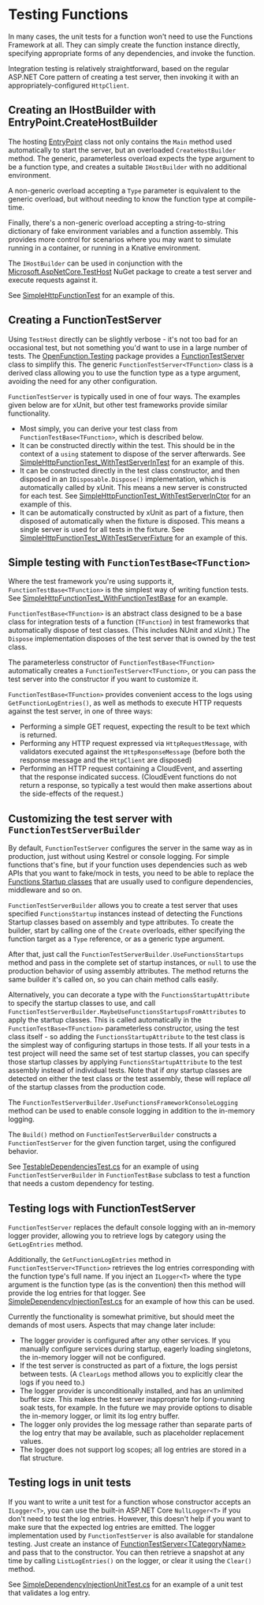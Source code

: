# Testing Functions

In many cases, the unit tests for a function won't need to use the
Functions Framework at all. They can simply create the function
instance directly, specifying appropriate forms of any dependencies, and
invoke the function.

Integration testing is relatively straightforward, based on the
regular ASP.NET Core pattern of creating a test server, then
invoking it with an appropriately-configured `HttpClient`.

## Creating an IHostBuilder with EntryPoint.CreateHostBuilder

The hosting [EntryPoint](../src/OpenFunction.Hosting/EntryPoint.cs) class
not only contains the `Main` method used automatically to start the
server, but an overloaded `CreateHostBuilder` method. The generic,
parameterless overload expects the type argument to be a function
type, and creates a suitable `IHostBuilder` with no additional
environment.

A non-generic overload accepting a `Type` parameter is equivalent to
the generic overload, but without needing to know the function type
at compile-time.

Finally, there's a non-generic overload accepting a string-to-string
dictionary of fake environment variables and a function assembly.
This provides more control for scenarios where you may want to
simulate running in a container, or running in a Knative environment.

The `IHostBuilder` can be used in conjunction with the
[Microsoft.AspNetCore.TestHost](https://www.nuget.org/packages/Microsoft.AspNetCore.TestHost)
NuGet package to create a test server and execute requests against it.

See [SimpleHttpFunctionTest](../examples/OpenFunction.Examples.IntegrationTests/SimpleHttpFunctionTest.cs)
for an example of this.

## Creating a FunctionTestServer

Using `TestHost` directly can be slightly verbose - it's not too bad
for an occasional test, but not something you'd want to use in a
large number of tests. The
[OpenFunction.Testing](../src/OpenFunction.Testing)
package provides a [FunctionTestServer](../src/OpenFunction.Testing/FunctionTestServer.cs)
class to simplify this. The generic `FunctionTestServer<TFunction>`
class is a derived class allowing you to use the function type as a
type argument, avoiding the need for any other configuration.

`FunctionTestServer` is typically used in one of four ways. The
examples given below are for xUnit, but other test frameworks provide
similar functionality.

- Most simply, you can derive your test class from
  `FunctionTestBase<TFunction>`, which is described below.
- It can be constructed directly within the test. This should be in the context
  of a `using` statement to dispose of the server afterwards. See
  [SimpleHttpFunctionTest_WithTestServerInTest](../examples/OpenFunction.Examples.IntegrationTests/SimpleHttpFunctionTest_WithTestServerInTest.cs)
  for an example of this.
- It can be constructed directly in the test class constructor,
  and then disposed in an `IDisposable.Dispose()` implementation, which is
  automatically called by xUnit. This means a new server is constructed
  for each test. See
  [SimpleHttpFunctionTest_WithTestServerInCtor](../examples/OpenFunction.Examples.IntegrationTests/SimpleHttpFunctionTest_WithTestServerInCtor.cs)
  for an example of this.
- It can be automatically constructed by xUnit as part of a fixture, then disposed
  of automatically when the fixture is disposed. This means a single server
  is used for all tests in the fixture. See
  [SimpleHttpFunctionTest_WithTestServerFixture](../examples/OpenFunction.Examples.IntegrationTests/SimpleHttpFunctionTest_WithTestServerFixture.cs)
  for an example of this.
  
## Simple testing with `FunctionTestBase<TFunction>`

Where the test framework you're using supports it,
`FunctionTestBase<TFunction>` is the simplest way of writing
function tests. See
[SimpleHttpFunctionTest_WithFunctionTestBase](../examples/OpenFunction.Examples.IntegrationTests/SimpleHttpFunctionTest_WithFunctionTestBase.cs)
for an example.

`FunctionTestBase<TFunction>` is an abstract class designed to be a
base class for integration tests of a function (`TFunction`) in
test frameworks that automatically dispose of test classes. (This
includes NUnit and xUnit.) The `Dispose` implementation disposes of
the test server that is owned by the test class.

The parameterless constructor of `FunctionTestBase<TFunction>`
automatically creates a `FunctionTestServer<TFunction>`, or you can
pass the test server into the constructor if you want to customize it.

`FunctionTestBase<TFunction>` provides convenient access to the logs using
`GetFunctionLogEntries()`, as well as methods to execute HTTP
requests against the test server, in one of three ways:

- Performing a simple GET request, expecting the result to be text
  which is returned.
- Performing any HTTP request expressed via `HttpRequestMessage`,
  with validators executed against the `HttpResponseMessage` (before
  both the response message and the `HttpClient` are disposed)
- Performing an HTTP request containing a CloudEvent, and asserting
  that the response indicated success. (CloudEvent functions do not
  return a response, so typically a test would then make assertions
  about the side-effects of the request.)

## Customizing the test server with `FunctionTestServerBuilder`

By default, `FunctionTestServer` configures the server in the same
way as in production, just without using Kestrel or console logging.
For simple functions that's fine, but if your function uses
dependencies such as web APIs that you want to fake/mock in tests,
you need to be able to replace the [Functions Startup
classes](customization.md) that are usually used to configure
dependencies, middleware and so on.

`FunctionTestServerBuilder` allows you to create a test server that
uses specified `FunctionsStartup` instances instead of detecting the
Functions Startup classes based on assembly and type attributes. To create
the builder, start by calling one of the `Create` overloads, either
specifying the function target as a `Type` reference, or as a generic
type argument.

After that, just call the
`FunctionTestServerBuilder.UseFunctionsStartups` method and pass in
the complete set of startup instances, or `null` to use the
production behavior of using assembly attributes. The method returns
the same builder it's called on, so you can chain method calls easily.

Alternatively, you can decorate a type with the
`FunctionsStartupAttribute` to specify the startup classes to
use, and call `FunctionTestServerBuilder.MaybeUseFunctionsStartupsFromAttributes`
to apply the startup classes. This is called automatically in the
`FunctionTestBase<TFunction>` parameterless constructor, using the
test class itself - so adding the `FunctionsStartupAttribute` to
the test class is the simplest way of configuring startups in those
tests. If all your tests in a test project will need the same set of
test startup classes, you can specify those startup classes by
applying `FunctionsStartupAttribute` to the test assembly instead of
individual tests. Note that if *any* startup classes are detected on
either the test class or the test assembly, these will replace *all*
of the startup classes from the production code.

The `FunctionTestServerBuilder.UseFunctionsFrameworkConsoleLogging`
method can be used to enable console logging in addition to the
in-memory logging.

The `Build()` method on `FunctionTestServerBuilder` constructs a
`FunctionTestServer` for the given function target, using the
configured behavior.

See [TestableDependenciesTest.cs](../examples/OpenFunction.Examples.IntegrationTests/TestableDependenciesTest.cs)
for an example of using `FunctionTestServerBuilder` in
`FunctionTestBase` subclass to test a function that needs a custom
dependency for testing.

## Testing logs with FunctionTestServer

`FunctionTestServer` replaces the default console logging with an
in-memory logger provider, allowing you to retrieve logs by category
using the `GetLogEntries` method.

Additionally, the `GetFunctionLogEntries` method in
`FunctionTestServer<TFunction>` retrieves the log entries
corresponding with the function type's full name. If you inject an
`ILogger<T>` where the type argument is the function type (as is the
convention) then this method will provide the log entries for that
logger. See
[SimpleDependencyInjectionTest.cs](../examples/OpenFunction.Examples.IntegrationTests/SimpleDependencyInjectionTest.cs)
for an example of how this can be used.

Currently the functionality is somewhat primitive, but should meet
the demands of most users. Aspects that may change later include:

- The logger provider is configured after any other services. If you
  manually configure services during startup, eagerly loading
  singletons, the in-memory logger will not be configured.
- If the test server is constructed as part of a fixture, the logs
  persist between tests. (A `ClearLogs` method allows you to
  explicitly clear the logs if you need to.)
- The logger provider is unconditionally installed, and has an
  unlimited buffer size. This makes the test server inappropriate
  for long-running soak tests, for example. In the future we may
  provide options to disable the in-memory logger, or limit its
  log entry buffer.
- The logger only provides the log message rather than separate
  parts of the log entry that may be available, such as placeholder
  replacement values.
- The logger does not support log scopes; all log entries are stored
  in a flat structure.

## Testing logs in unit tests

If you want to write a unit test for a function whose constructor
accepts an `ILogger<T>`, you can use the built-in ASP.NET Core
`NullLogger<T>` if you don't need to test the log entries. However,
this doesn't help if you want to make sure that the expected log
entries are emitted. The logger implementation used by
`FunctionTestServer` is also available for standalone testing. Just
create an instance of
[FunctionTestServer&lt;TCategoryName>](../src/OpenFunction.Testing/MemoryLogger.cs)
and pass that to the constructor. You can then retrieve a snapshot
at any time by calling `ListLogEntries()` on the logger, or clear it
using the `Clear()` method.

See
[SimpleDependencyInjectionUnitTest.cs](../examples/OpenFunction.Examples.IntegrationTests/SimpleDependencyInjectionUnitTest.cs)
for an example of a unit test that validates a log entry.
